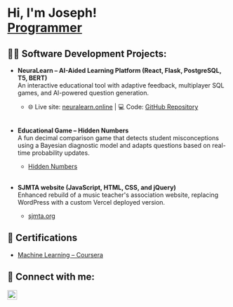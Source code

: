 <h1>Hi, I'm Joseph! <br/><a href="https://github.com/josephmathew0">Programmer</a>

<h2>👨‍💻 Software Development Projects:</h2>

- <b>NeuraLearn – AI-Aided Learning Platform (React, Flask, PostgreSQL, T5, BERT)</b>  
  An interactive educational tool with adaptive feedback, multiplayer SQL games, and AI-powered question generation.  
  - 🌐 Live site: [neuralearn.online](https://neuralearn.online)  |  💻 Code: [GitHub Repository](https://github.com/josephmathew0/NeuraLearn) <br>
  <br>
 
- <b>Educational Game – Hidden Numbers</b>  
  A fun decimal comparison game that detects student misconceptions using a Bayesian diagnostic model and adapts questions based on real-time probability updates. 
  - [Hidden Numbers](https://josephmathew0.github.io/HiddenNumbers-Game/)
  <br>
  
 
- <b>SJMTA website (JavaScript, HTML, CSS, and jQuery)</b>  
  Enhanced rebuild of a music teacher's association website, replacing WordPress with a custom Vercel deployed version.  
  - [sjmta.org](https://sjmta.org/) 


<h2>📝 Certifications</h2>

- [Machine Learning – Coursera](link)

<h2> 🤳 Connect with me:</h2>

[<img align="left" alt="JosephMathew | LinkedIn" width="22px" src="https://cdn.jsdelivr.net/npm/simple-icons@v3/icons/linkedin.svg" />][linkedin]

[linkedin]: https://linkedin.com/in/josephmathew0
